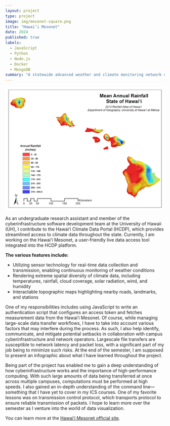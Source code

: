 ```yaml
---
layout: project
type: project
image: img/mesonet-square.png
title: "Hawai‘i Mesonet"
date: 2024
published: true
labels:
  - JavaScript
  - Python
  - Node.js
  - Docker
  - MongoDB
summary: "A statewide advanced weather and climate monitoring network comprising approximately 100 stations."
---
```

<p align="center">
  <img src="../img/mesonet-full.png" />
</p>

As an undergraduate research assistant and member of the cyberinfrastructure software development team at the University of Hawaii (UH), I contribute to the Hawai‘i Climate Data Portal (HCDP), which provides streamlined access to climate data throughout the state. Currently, I am working on the Hawai‘i Mesonet, a user-friendly live data access tool integrated into the HCDP platform.

**The various features include:**
* Utilizing sensor technology for real-time data collection and transmission, enabling continuous monitoring of weather conditions
* Rendering extreme spatial diversity of climate data, including temperatures, rainfall, cloud coverage, solar radiation, wind, and humidity
* Interactable topographic maps highlighting nearby roads, landmarks, and stations

One of my responsibilities includes using JavaScript to write an authentication script that configures an access token and fetches measurement data from the Hawai‘i Mesonet. Of course, while managing large-scale data transfer workflows, I have to take into account various factors that may interfere during the process. As such, I also help identify, communicate, and mitigate potential setbacks in collaboration with campus cyberinfrastructure and network operators. Largescale file transfers are susceptible to network latency and packet loss, with a significant part of my job being to minimize such risks. At the end of the semester, I am supposed to present an infographic about what I have learned throughout the project.

Being part of the project has enabled me to gain a deep understanding of how cyberinfrastructure works and the importance of high-performance computing. With such large amounts of data being transferred at once across multiple campuses, computations must be performed at high speeds. I also gained an in-depth understanding of the command line—something that I have yet to cover in my ICS courses. One of my favorite lessons was on transmission control protocol, which transports protocol to ensure reliable transmission of packets. I hope to learn more over the semester as I venture into the world of data visualization.

You can learn more at the [Hawai‘i Mesonet official site](https://www.hawaii.edu/climate-data-portal/hawaii-mesonet/).
